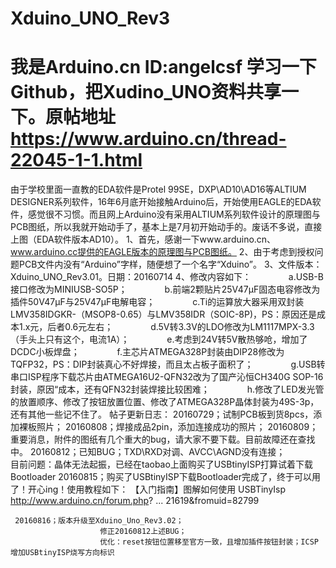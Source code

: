 # Xduino_UNO_Rev3
# 我是Arduino.cn ID:angelcsf 学习一下Github，把Xudino_UNO资料共享一下。原帖地址 https://www.arduino.cn/thread-22045-1-1.html
由于学校里面一直教的EDA软件是Protel 99SE，DXP\AD10\AD16等ALTIUM DESIGNER系列软件，16年6月底开始接触Arduino后，开始使用EAGLE的EDA软件，感觉很不习惯。而且网上Arduino没有采用ALTIUM系列软件设计的原理图与PCB图纸，所以我就开始动手了，基本上是7月初开始动手的。废话不多说，直接上图（EDA软件版本AD10）。
       1、首先，感谢一下www.arduino.cn、www.arduino.cc提供的EAGLE版本的原理图与PCB图纸。
       2、由于考虑到授权问题PCB文件内没有“Arduino”字样，随便想了一个名字“Xduino”。
       3、文件版本：Xduino_UNO_Rev3.01。日期：20160714
       4、修改内容如下：
　　　　a.USB-B接口修改为MINIUSB-SO5P；
　　　　b.前端2颗贴片25V47μF固态电容修改为插件50V47μF与25V47μF电解电容；
　　　　c.Ti的运算放大器采用双封装LMV358IDGKR-（MSOP8-0.65）与LMV358IDR（SOIC-8P)，PS：原因还是成本1.x元，后者0.6元左右；
　　　　d.5V转3.3V的LDO修改为LM1117MPX-3.3（手头上只有这个，电流1A）；
　　　　e.考虑到24V转5V散热够呛，增加了DCDC小板焊盘；
　　　　f.主芯片ATMEGA328P封装由DIP28修改为TQFP32，PS：DIP封装真心不好焊接，而且太占板子面积了；
　　　　g.USB转串口ISP程序下载芯片由ATMEGA16U2-QFN32改为了国产沁恒CH340G SOP-16封装，原因“成本，还有QFN32封装焊接比较困难；
　　　　h.修改了LED发光管的放置顺序、修改了按钮放置位置、修改了ATMEGA328P晶体封装为49S-3p，还有其他一些记不住了。
    帖子更新日志：
      20160729；试制PCB板到货8pcs，添加裸板照片；
      20160808；焊接成品2pin，添加连接成功的照片；
      20160809；重要消息，附件的图纸有几个重大的bug，请大家不要下载。目前故障还在查找中。
      20160812；已知BUG；TXD\RXD对调、AVCC\AGND没有连接；  
                         目前问题：晶体无法起振，已经在taobao上面购买了USBtinyISP打算试着下载Bootloader
      20160815；购买了USBtinyISP下载Bootloader完成了，终于可以用了！开心ing！使用教程如下：
 【入门指南】图解如何使用 USBTinyIsp
http://www.arduino.cn/forum.php? ... 21619&fromuid=82799

     20160816；版本升级至Xduino_Uno_Rev3.02；
                        修正20160812上述BUG；
                        优化：reset按钮位置移至官方一致，且增加插件按钮封装；ICSP增加USBtinyISP烧写方向标识



